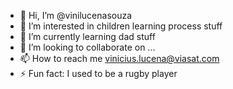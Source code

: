 - 👋 Hi, I’m @vinilucenasouza
- 👀 I’m interested in children learning process stuff
- 🌱 I’m currently learning dad stuff
- 💞️ I’m looking to collaborate on ...
- 📫 How to reach me vinicius.lucena@viasat.com
- ⚡ Fun fact: I used to be a rugby player

<!---
vinilucenasouza/vinilucenasouza is a ✨ special ✨ repository because its `README.md` (this file) appears on your GitHub profile.
You can click the Preview link to take a look at your changes.
--->
